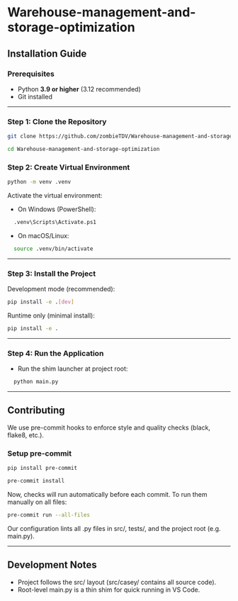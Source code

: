 # Warehouse-management-and-storage-optimization

## Installation Guide

### Prerequisites
- Python **3.9 or higher** (3.12 recommended)
- Git installed

---

### Step 1: Clone the Repository
```bash
git clone https://github.com/zombieTDV/Warehouse-management-and-storage-optimization.git
```
```bash
cd Warehouse-management-and-storage-optimization
```

### Step 2: Create Virtual Environment
```bash
python -m venv .venv
```

Activate the virtual environment:

- On Windows (PowerShell):
```bash
  .venv\Scripts\Activate.ps1
```
- On macOS/Linux:
```bash
  source .venv/bin/activate
```
---

### Step 3: Install the Project

Development mode (recommended):
```bash
pip install -e .[dev]
```
Runtime only (minimal install):
```bash
pip install -e .
```
---

### Step 4: Run the Application
- Run the shim launcher at project root:
```bash
  python main.py
```
---

## Contributing

We use pre-commit hooks to enforce style and quality checks (black, flake8, etc.).

### Setup pre-commit
```bash
pip install pre-commit
```
```bash
pre-commit install
```

Now, checks will run automatically before each commit.
To run them manually on all files:
```bash
pre-commit run --all-files
```
Our configuration lints all .py files in src/, tests/, and the project root (e.g. main.py).

---

## Development Notes
- Project follows the src/ layout (src/casey/ contains all source code).
- Root-level main.py is a thin shim for quick running in VS Code.
<!-- - For production/packaging, use `python -m casey.cli.menu` or the `casey` CLI entry point. -->
